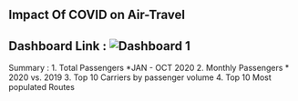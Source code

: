 
##  Impact Of COVID on Air-Travel

## Dashboard Link : ![Dashboard 1](https://github.com/user-attachments/assets/273d8c0c-e66a-485e-963d-73a31e5336d1)


Summary : 1. Total Passengers *JAN - OCT 2020
          2. Monthly Passengers * 2020 vs. 2019
          3. Top 10 Carriers by passenger volume
          4. Top 10 Most populated Routes		  
